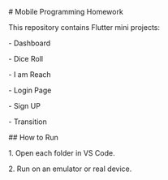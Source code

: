 \# Mobile Programming Homework



This repository contains Flutter mini projects:



\- Dashboard

\- Dice Roll

\- I am Reach

\- Login Page

\- Sign UP

\- Transition



\## How to Run

1\. Open each folder in VS Code.

2\. Run on an emulator or real device.



